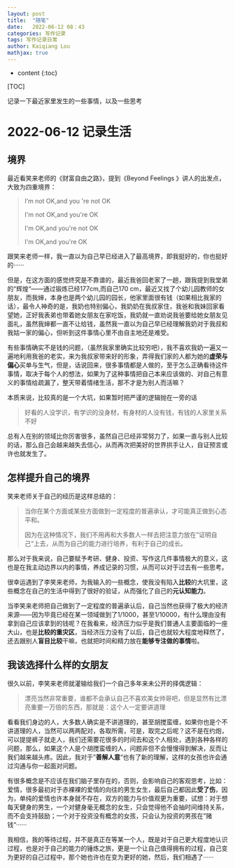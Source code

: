 ```yaml
---
layout: post
title:  "随笔"
date:   2022-06-12 08：43
categories: 写作记录
tags: 写作记录日常 
author: Kaiqiang Lou
mathjax: true
---
```


* content
{:toc}




[TOC]









记录一下最近家里发生的一些事情，以及一些思考

# 2022-06-12 记录生活

## 境界

最近看笑来老师的《财富自由之路》，提到《Beyond Feelings 》讲人的出发点，大致为四重境界：

> I‘m not OK,and you 're not OK
>
> I'm not OK,and you're OK
>
> I'm OK,and you're not OK
>
> I'm  OK,and you're OK

跟笑来老师一样，我一直以为自己早已经进入了最高境界，即我挺好的，你也挺好的······

但是，在这方面的感觉终究是不靠谱的，最近我爸回老家了一趟，跟我提到我堂弟的“辉煌“——通过锻炼已经177cm,而自己170 cm，最近又找了个幼儿园教师的女朋友，而我婶，本身也是两个幼儿园的园长，他家里面很有钱（如果相比我家的话），最令人神奇的是，我奶也特别偏心，我奶奶在我叔家住，我爸和我妹回家看望她，正好我表弟也带着她女朋友在家吃饭，我奶就一直劝说我爸要给她女朋友见面礼，虽然我婶都一直不让给钱，虽然我一直以为自己早已经理解我奶对于我叔和我姑一家的偏心，但听到这件事情心里不由自主地还是难受。

有些事情确实不是钱的问题，（虽然我家里确实比较穷吧），我不喜欢我奶一遍又一遍地利用我爸的老实，来为我叔家带来好的形象，弄得我们家的人都为她的**虚荣与偏心**买单与生气，但是，话说回来，很多事情都是人做的，至于怎么正确看待这件事情，取决于每个人的想法，如果为了这种事情把自己本来应该做的、对自己有意义的事情给疏漏了，整天带着情绪生活，那不才是为别人而活嘛？

本质来说，比较真的是一个大坑，如果暂时把严谨的逻辑抛在一旁的话

> 好看的人没学识，有学识的没身材，有身材的人没有钱，有钱的人家里关系不好

总有人在别的领域比你厉害很多，虽然自己已经非常努力了，如果一直与别人比较的话，那么自己会越来越失去信心，从而再次把美好的世界拱手让人，自证预言或许也就发生了。

## 怎样提升自己的境界

笑来老师关于自己的经历是这样总结的：

> 当你在某个方面或某些方面做到一定程度的普遍承认，才可能真正做到心态平和。
>
> 因为在这种情况下，我们不用再和大多数人一样去把注意力放在”证明自己“上去，从而为自己的能力进行培养，有利于自己的成长。

那么对于我来说，自己要赋予考研、健身、投资、写作这几件事情极大的意义，这也是在我主动边界以内的事情，养成记录的习惯，从而可以对于过去有一些思考。

很幸运遇到了李笑来老师，为我输入的一些概念，使我没有陷入**比较**的大坑里，这些概念在自己的生活中得到了很好的验证，从而强化了自己的**元认知能力**。

当李笑来老师把自己做到了一定程度的普遍承认后，自己当然也获得了极大的经济来源——因为毕竟已经在某一领域做到了1/1000，甚至1/10000，有什么理由没有拿到自己应该拿到的钱呢？在我看来，经济压力似乎是我们普通人主要面临的一座大山，也是**比较的重灾区**，当经济压力没有了以后，自己也就较大程度地释然了，还去跟别人**盲目比较**干嘛，也就把时间和精力放在**能够专注做的事情**啦。

## 我该选择什么样的女朋友

很久以前，李笑来老师就灌输给我们一个自己多年来未公开的择偶逻辑：

> 漂亮当然非常重要，谁都不会承认自己不喜欢美女帅哥吧，但是显然有比漂亮重要一万倍的东西，那就是：这个人一定要讲道理

看看我们身边的人，大多数人确实是不讲道理的，甚至胡搅蛮缠，如果你也是个不讲道理的人，当然可以两两配对，各取所需，可是，取完之后呢？这不是在约炮，可以提提裤子就走人，我们还需要花很多的时间去和这个人相处，遇到各种各样的问题，那么，如果这个人是个胡搅蛮缠的人，问题非但不会慢慢得到解决，反而让我们越来越头疼。因此，我对于”**善解人意**“也有了新的理解，这样的女孩也许会通过沟通与你一起面对问题。

有很多概念是不应该在我们脑子里存在的，否则，会影响自己的客观思考，比如：爱情，很多最初对于赤裸裸的爱情的向往的男生女生，最后自己都因此**受了伤**，因为，单纯的爱情也许本身就不存在，双方的能力与价值观更为重要，试想：对于想每天健身的男生，一个对健身毫无概念的女生，只会觉得他不会抽时间维持关系，而不会支持鼓励；一个对于投资没有概念的女孩，只会认为投资的男孩在”赌钱“······

我相信，我的等待过程，并不是真正在等某一个人，既是对于自己更大程度地认识过程，也是对于自己的能力的锤炼之旅，更是一个让自己值得拥有的过程，自己变为更好的自己过程中，那个她也许也在变为更好的她，然后，我们相遇了······

